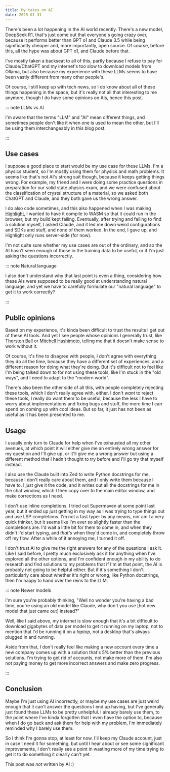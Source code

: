```yaml
---
title: My takes on AI
date: 2025-01-31
---
```


There's been a lot happening in the AI world recently. There's a new model, DeepSeek R1, that's just come out that everyone's going crazy over, because it performs better than GPT o1 and Claude 3.5 while being significantly cheaper and, more importantly, open source. Of course, before this, all the hype was about GPT o1, and Claude before that.

I've mostly taken a backseat to all of this, partly because I refuse to pay for Claude/ChatGPT and my internet's too slow to download models from Ollama, but also because my experience with these LLMs seems to have been vastly different from many other people's.

Of course, I still keep up with tech news, so I do know about all of these things happening in the space, but it's really not all that interesting to me anymore, though I do have some opinions on AIs, hence this post.

::: note LLMs vs AI

I'm aware that the terms "LLM" and "AI" mean different things, and sometimes people don't like it when one is used to mean the other, but I'll be using them interchangeably in this blog post.

:::

## Use cases

I suppose a good place to start would be my use case for these LLMs. I'm a physics student, so I'm mostly using them for physics and math problems. It seems like that's not AI's strong suit though, because it keeps getting things wrong. For example, my friend and I were doing some practice questions in preparation for our solid state physics exam, and we were confused about the classification of crystal structure of a material, so we asked both ChatGPT and Claude, and they both gave us the wrong answer.

I do also code sometimes, and this also happened when I was making [Highlight](https://github.com/noClaps/highlight), I wanted to have it compile to WASM so that it could run in the browser, but my build kept failing. Eventually, after trying and failing to find a solution myself, I asked Claude, and it led me down weird configurations and SDKs and stuff, and none of them worked. In the end, I gave up, and Highlight only runs server-side (for now).

I'm not quite sure whether my use cases are out of the ordinary, and so the AI hasn't seen enough of those in the training data to be useful, or if I'm just asking the questions incorrectly.

::: note Natural language

I also don't understand why that last point is even a thing, considering how these AIs were supposed to be really good at understanding natural language, and yet we have to carefully formulate our "natural language" to get it to work correctly?

:::

## Public opinions

Based on my experience, it's kinda been difficult to trust the results I get out of these AI tools. And yet I see people whose opinions I generally trust, like [Thorsten Ball](https://registerspill.thorstenball.com/p/they-all-use-it) or [Mitchell Hashimoto](https://youtu.be/YQnz7L6x068?t=2749), telling me that it doesn't make sense to work without it.

Of course, it's fine to disagree with people, I don't agree with everything they do all the time, because they have a different set of experiences, and a different reason for doing what they're doing. But it's difficult not to feel like I'm being talked down to for not using these tools, like I'm stuck in the "old ways", and I need to adapt to the "modern world".

There's also been the other side of all this, with people completely rejecting these tools, which I don't really agree with, either. I don't _want_ to reject these tools, I really do want them to be useful, because the less I have to worry about implementations and fixing bugs and stuff, the more time I can spend on coming up with cool ideas. But so far, it just has not been as useful as it has been presented to me.

## Usage

I usually only turn to Claude for help when I've exhausted all my other avenues, at which point it will either give me an entirely wrong answer for my question and I'll give up, or it'll give me a wrong answer but using a different method that I hadn't thought to try before and I'll go try that myself instead.

I also use the Claude built into Zed to write Python docstrings for me, because I don't really care about them, and I only write them because I have to. I just give it the code, and it writes out all the docstrings for me in the chat window, which I then copy over to the main editor window, and make corrections as I need.

I don't use inline completions. I tried out Supermaven at some point last year, but it ended up just getting in my way as I was trying to type things out and use LSP completions. I'm not a fast typer by any means, nor am I a very quick thinker, but it seems like I'm ever so slightly faster than the completions are. I'd wait a little bit for them to come in, and when they didn't I'd start typing, and _that's_ when they'd come in, and completely throw off my flow. After a while of it annoying me, I turned it off.

I don't trust AI to give me the right answers for any of the questions I ask it. Like I said before, I pretty much exclusively ask it for anything when I've explored all the other options, and I'm confident enough in my ability to do research and find solutions to my problems that if I'm at that point, the AI is probably not going to be helpful either. But if it's something I don't particularly care about whether it's right or wrong, like Python docstrings, then I'm happy to hand over the reins to the LLM.

::: note Newer models

I'm sure you're probably thinking, "Well no wonder you're having a bad time, you're using an old model like Claude, why don't you use [hot new model that just came out] instead?"

Well, like I said above, my internet is slow enough that it's a bit difficult to download gigabytes of data per model to get it running on my laptop, not to mention that I'd be running it on a _laptop_, not a desktop that's always plugged in and running.

Aside from that, I don't really feel like making a new account every time a new company comes up with a solution that's 5% better than the previous solutions. I'm trying to get rid of accounts, not make more of them. I'm also not paying money to get more incorrect answers and make zero progress.

:::

## Conclusion

Maybe I'm just using AI incorrectly, or maybe my use cases are just weird enough that it can't answer the questions I end up having, but I've generally just found these LLMs to be pretty unhelpful. I already barely use them, to the point where I've kinda forgotten that I even have the option to, because when I do go back and ask them for help with my problem, I'm immediately reminded why I barely use them.

So I think I'm gonna stop, at least for now. I'll keep my Claude account, just in case I need it for something, but until I hear about or see some significant improvements, I don't really see a point in wasting more of my time trying to get it to do something it clearly can't yet.

This post was _not_ written by AI :)
